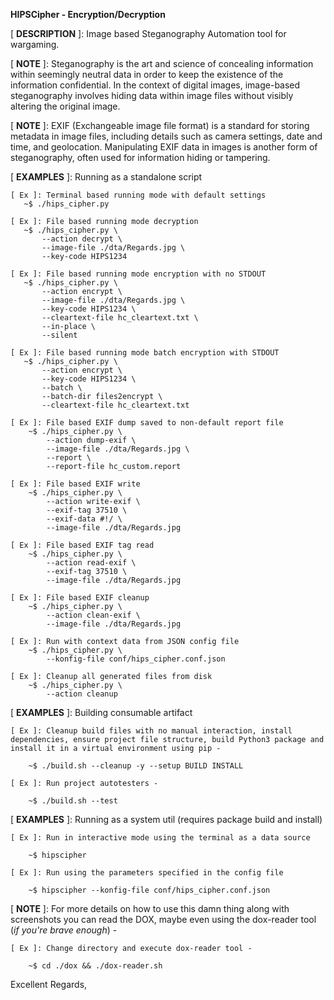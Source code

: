 **HIPSCipher - Encryption/Decryption**

[ **DESCRIPTION** ]: Image based Steganography Automation tool for wargaming.

[ **NOTE** ]: Steganography is the art and science of concealing information within seemingly neutral data in order to keep the existence of the information confidential. In the context of digital images, image-based steganography involves hiding data within image files without visibly altering the original image.

[ **NOTE** ]: EXIF (Exchangeable image file format) is a standard for storing metadata in image files, including details such as camera settings, date and time, and geolocation. Manipulating EXIF data in images is another form of steganography, often used for information hiding or tampering.

[ **EXAMPLES** ]: Running as a standalone script

    [ Ex ]: Terminal based running mode with default settings
       ~$ ./hips_cipher.py

    [ Ex ]: File based running mode decryption
       ~$ ./hips_cipher.py \
           --action decrypt \
           --image-file ./dta/Regards.jpg \
           --key-code HIPS1234

    [ Ex ]: File based running mode encryption with no STDOUT
       ~$ ./hips_cipher.py \
           --action encrypt \
           --image-file ./dta/Regards.jpg \
           --key-code HIPS1234 \
           --cleartext-file hc_cleartext.txt \
           --in-place \
           --silent

    [ Ex ]: File based running mode batch encryption with STDOUT
       ~$ ./hips_cipher.py \
           --action encrypt \
           --key-code HIPS1234 \
           --batch \
           --batch-dir files2encrypt \
           --cleartext-file hc_cleartext.txt

    [ Ex ]: File based EXIF dump saved to non-default report file
        ~$ ./hips_cipher.py \
            --action dump-exif \
            --image-file ./dta/Regards.jpg \
            --report \
            --report-file hc_custom.report

    [ Ex ]: File based EXIF write
        ~$ ./hips_cipher.py \
            --action write-exif \
            --exif-tag 37510 \
            --exif-data #!/ \
            --image-file ./dta/Regards.jpg

    [ Ex ]: File based EXIF tag read
        ~$ ./hips_cipher.py \
            --action read-exif \
            --exif-tag 37510 \
            --image-file ./dta/Regards.jpg

    [ Ex ]: File based EXIF cleanup
        ~$ ./hips_cipher.py \
            --action clean-exif \
            --image-file ./dta/Regards.jpg

    [ Ex ]: Run with context data from JSON config file
        ~$ ./hips_cipher.py \
            --konfig-file conf/hips_cipher.conf.json

    [ Ex ]: Cleanup all generated files from disk
        ~$ ./hips_cipher.py \
            --action cleanup

[ **EXAMPLES** ]: Building consumable artifact

    [ Ex ]: Cleanup build files with no manual interaction, install dependencies, ensure project file structure, build Python3 package and install it in a virtual environment using pip -

        ~$ ./build.sh --cleanup -y --setup BUILD INSTALL

    [ Ex ]: Run project autotesters -

        ~$ ./build.sh --test

[ **EXAMPLES** ]: Running as a system util (requires package build and install)

    [ Ex ]: Run in interactive mode using the terminal as a data source

        ~$ hipscipher

    [ Ex ]: Run using the parameters specified in the config file

        ~$ hipscipher --konfig-file conf/hips_cipher.conf.json

[ **NOTE** ]: For more details on how to use this damn thing along with screenshots you can read the DOX, maybe even using the dox-reader tool (*if you're brave enough*) -

    [ Ex ]: Change directory and execute dox-reader tool -

        ~$ cd ./dox && ./dox-reader.sh


Excellent Regards,

